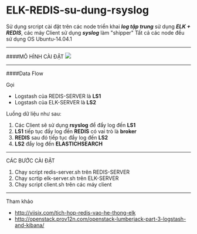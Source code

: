 # ELK-REDIS-su-dung-rsyslog

Sử dụng srcript cài đặt trên các node triển khai ***log tập trung*** sử dụng ***ELK + REDIS***, các máy Client sử dụng ***syslog*** làm "shipper"
Tất cả các node đều sử dụng OS Ubuntu-14.04.1

---

####MÔ HÌNH CÀI ĐẶT
<img src="http://i.imgur.com/V7n23DY.jpg">

---

####Data Flow

Gọi 
- Logstash của REDIS-SERVER là **LS1**
- Logstash của ELK-SERVER là **LS2**

Luồng dữ liệu như sau:

1. Các Client sẽ sử dụng **rsyslog** để đẩy log đến **LS1**
2. **LS1** tiếp tục đẩy log đến **REDIS** có vai trò là **broker**
3. **REDIS** sau đó tiếp tục đẩy log đến **LS2**
4. **LS2** đẩy log đến **ELASTICHSEARCH**

---

CÁC BƯỚC CÀI ĐẶT

1. Chạy script redis-server.sh trên REDIS-SERVER
2. Chạy scrtip elk-server.sh trên ELK-SERVER
3. Chạy script client.sh trên các máy client

---

Tham khảo 
- http://viisix.com/tich-hop-redis-vao-he-thong-elk
- http://openstack.prov12n.com/openstack-lumberjack-part-3-logstash-and-kibana/
